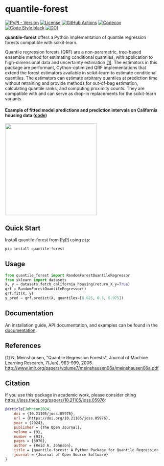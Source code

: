 # quantile-forest

[![PyPI - Version](https://img.shields.io/pypi/v/quantile-forest)](https://pypi.org/project/quantile-forest)
[![License](https://img.shields.io/github/license/zillow/quantile-forest)](https://github.com/zillow/quantile-forest/blob/main/LICENSE)
[![GitHub Actions](https://github.com/zillow/quantile-forest/actions/workflows/build.yml/badge.svg)](https://github.com/zillow/quantile-forest/actions/workflows/build.yml)
[![Codecov](https://codecov.io/gh/zillow/quantile-forest/branch/main/graph/badge.svg?token=STRT8T67YP)](https://codecov.io/gh/zillow/quantile-forest)
[![Code Style black](https://img.shields.io/badge/code%20style-black-000000.svg)](https://github.com/psf/black)
[![DOI](https://joss.theoj.org/papers/10.21105/joss.05976/status.svg)](https://doi.org/10.21105/joss.05976)

**quantile-forest** offers a Python implementation of quantile regression forests compatible with scikit-learn.

Quantile regression forests (QRF) are a non-parametric, tree-based ensemble method for estimating conditional quantiles, with application to high-dimensional data and uncertainty estimation [[1]](#1). The estimators in this package are performant, Cython-optimized QRF implementations that extend the forest estimators available in scikit-learn to estimate conditional quantiles. The estimators can estimate arbitrary quantiles at prediction time without retraining and provide methods for out-of-bag estimation, calculating quantile ranks, and computing proximity counts. They are compatible with and can serve as drop-in replacements for the scikit-learn variants.

#### Example of fitted model predictions and prediction intervals on California housing data ([code](https://zillow.github.io/quantile-forest/gallery/plot_quantile_intervals.html))
<img src="https://zillow.github.io/quantile-forest/_static/plot_quantile_intervals.png" height="300" />

Quick Start
-----------

Install quantile-forest from [PyPI](https://pypi.org/project/quantile-forest) using `pip`:

```bash
pip install quantile-forest
```

Usage
-----

```python
from quantile_forest import RandomForestQuantileRegressor
from sklearn import datasets
X, y = datasets.fetch_california_housing(return_X_y=True)
qrf = RandomForestQuantileRegressor()
qrf.fit(X, y)
y_pred = qrf.predict(X, quantiles=[0.025, 0.5, 0.975])
```

Documentation
-------------

An installation guide, API documentation, and examples can be found in the [documentation](https://zillow.github.io/quantile-forest).


References
----------

<a id="1">[1]</a> N. Meinshausen, "Quantile Regression Forests", Journal of Machine Learning Research, 7(Jun), 983-999, 2006. http://www.jmlr.org/papers/volume7/meinshausen06a/meinshausen06a.pdf

Citation
--------

If you use this package in academic work, please consider citing https://joss.theoj.org/papers/10.21105/joss.05976:

```bib
@article{Johnson2024,
    doi = {10.21105/joss.05976},
    url = {https://doi.org/10.21105/joss.05976},
    year = {2024},
    publisher = {The Open Journal},
    volume = {9},
    number = {93},
    pages = {5976},
    author = {Reid A. Johnson},
    title = {quantile-forest: A Python Package for Quantile Regression Forests},
    journal = {Journal of Open Source Software}
}
```
